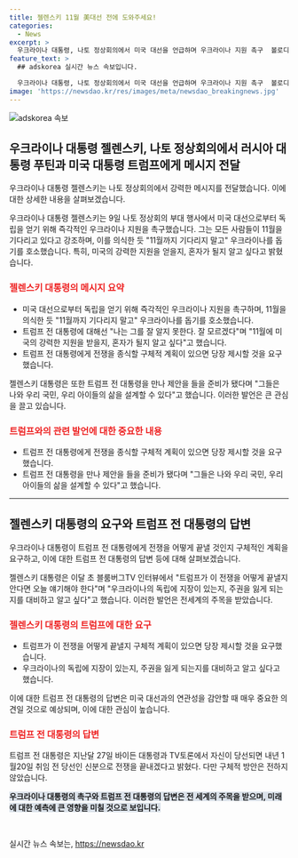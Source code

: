 ```yaml
---
title: 젤렌스키 11월 美대선 전에 도와주세요!
categories:
  - News
excerpt: >
  우크라이나 대통령, 나토 정상회의에서 미국 대선을 언급하며 우크라이나 지원 촉구  볼로디미르 젤렌스키 우크라이나 대통령이 나토 정상회의 부대 행사에서 미국 대선을 염두에 두고 미국과 나토에 우크라이나 지원을 촉구했다. 또한 재집권을 노리는 트럼프 전 대통령과의 만남에 관해 묘사하며, 트럼프가 당선되면 어떻게 할지에 대한 우려를 표명했다. 또한 트럼프와의 전쟁 종식 제안에 대한 요구를 강조했다.
feature_text: >
  ## adskorea 실시간 뉴스 속보입니다.

  우크라이나 대통령, 나토 정상회의에서 미국 대선을 언급하며 우크라이나 지원 촉구  볼로디미르 젤렌스키 우크라이나 대통령이 나토 정상회의 부대 행사에서 미국 대선을 염두에 두고 미국과 나토에 우크라이나 지원을 촉구했다. 또한 재집권을 노리는 트럼프 전 대통령과의 만남에 관해 묘사하며, 트럼프가 당선되면 어떻게 할지에 대한 우려를 표명했다. 또한 트럼프와의 전쟁 종식 제안에 대한 요구를 강조했다.
image: 'https://newsdao.kr/res/images/meta/newsdao_breakingnews.jpg'
---
```


<p><img src="https://newsdao.kr/res/images/meta/newsdao_breakingnews.jpg" alt="adskorea 속보" /></p>

<h2 data-ke-size="size26">우크라이나 대통령 젤렌스키, 나토 정상회의에서 러시아 대통령 푸틴과 미국 대통령 트럼프에게 메시지 전달</h2>

<p data-ke-size="size16">우크라이나 대통령 젤렌스키는 나토 정상회의에서 강력한 메시지를 전달했습니다. 이에 대한 상세한 내용을 살펴보겠습니다.</p>

<p data-ke-size="size16">우크라이나 대통령 젤렌스키는 9일 나토 정상회의 부대 행사에서 미국 대선으로부터 독립을 얻기 위해 즉각적인 우크라이나 지원을 촉구했습니다. 그는 모든 사람들이 11월을 기다리고 있다고 강조하며, 이를 의식한 듯 "11월까지 기다리지 말고" 우크라이나를 돕기를 호소했습니다. 특히, 미국의 강력한 지원을 얻을지, 혼자가 될지 알고 싶다고 밝혔습니다. </p>

<h3 data-ke-size="size24"><b><span style="color: #ee2323;">젤렌스키 대통령의 메시지 요약</span></b></h3>

<ul>
  <li>미국 대선으로부터 독립을 얻기 위해 즉각적인 우크라이나 지원을 촉구하며, 11월을 의식한 듯 "11월까지 기다리지 말고" 우크라이나를 돕기를 호소했습니다.</li>
  <li>트럼프 전 대통령에 대해선 "나는 그를 잘 알지 못한다. 잘 모르겠다"며 "11월에 미국의 강력한 지원을 받을지, 혼자가 될지 알고 싶다"고 했습니다.</li>
  <li>트럼프 전 대통령에게 전쟁을 종식할 구체적 계획이 있으면 당장 제시할 것을 요구했습니다.</li>
</ul>

<p data-ke-size="size16">젤렌스키 대통령은 또한 트럼프 전 대통령을 만나 제안을 들을 준비가 됐다며 "그들은 나와 우리 국민, 우리 아이들의 삶을 설계할 수 있다"고 했습니다. 이러한 발언은 큰 관심을 끌고 있습니다.</p>

<h3 data-ke-size="size24"><b><span style="color: #ee2323;">트럼프와의 관련 발언에 대한 중요한 내용</span></b></h3>

<ul>
  <li>트럼프 전 대통령에게 전쟁을 종식할 구체적 계획이 있으면 당장 제시할 것을 요구했습니다.</li>
  <li>트럼프 전 대통령을 만나 제안을 들을 준비가 됐다며 "그들은 나와 우리 국민, 우리 아이들의 삶을 설계할 수 있다"고 했습니다.</li>
</ul>

<hr>

<h2 data-ke-size="size26">젤렌스키 대통령의 요구와 트럼프 전 대통령의 답변</h2>

<p data-ke-size="size16">우크라이나 대통령이 트럼프 전 대통령에게 전쟁을 어떻게 끝낼 것인지 구체적인 계획을 요구하고, 이에 대한 트럼프 전 대통령의 답변 등에 대해 살펴보겠습니다.</p>

<p data-ke-size="size16">젤렌스키 대통령은 이달 초 블룸버그TV 인터뷰에서 "트럼프가 이 전쟁을 어떻게 끝낼지 안다면 오늘 얘기해야 한다"며 "우크라이나의 독립에 지장이 있는지, 주권을 잃게 되는지를 대비하고 알고 싶다"고 했습니다. 이러한 발언은 전세계의 주목을 받았습니다.</p>

<h3 data-ke-size="size24"><b><span style="color: #ee2323;">젤렌스키 대통령의 트럼프에 대한 요구</span></b></h3>

<ul>
  <li>트럼프가 이 전쟁을 어떻게 끝낼지 구체적 계획이 있으면 당장 제시할 것을 요구했습니다.</li>
  <li>우크라이나의 독립에 지장이 있는지, 주권을 잃게 되는지를 대비하고 알고 싶다고 했습니다.</li>
</ul>

<p data-ke-size="size16">이에 대한 트럼프 전 대통령의 답변은 미국 대선과의 연관성을 감안할 때 매우 중요한 의견일 것으로 예상되며, 이에 대한 관심이 높습니다.</p>

<h3 data-ke-size="size24"><b><span style="color: #ee2323;">트럼프 전 대통령의 답변</span></b></h3>

<p data-ke-size="size16">트럼프 전 대통령은 지난달 27일 바이든 대통령과 TV토론에서 자신이 당선되면 내년 1월20일 취임 전 당선인 신분으로 전쟁을 끝내겠다고 밝혔다. 다만 구체적 방안은 전하지 않았습니다.</p>

<p data-ke-size="size16"><b><span style="background-color: #21538527;">우크라이나 대통령의 촉구와 트럼프 전 대통령의 답변은 전 세계의 주목을 받으며, 미래에 대한 예측에 큰 영향을 미칠 것으로 보입니다.</span></b></p>

<p data-ke-size="size16">&nbsp;</p>
실시간 뉴스 속보는, <a href="https://newsdao.kr" rel="dofollow">https://newsdao.kr</a>


